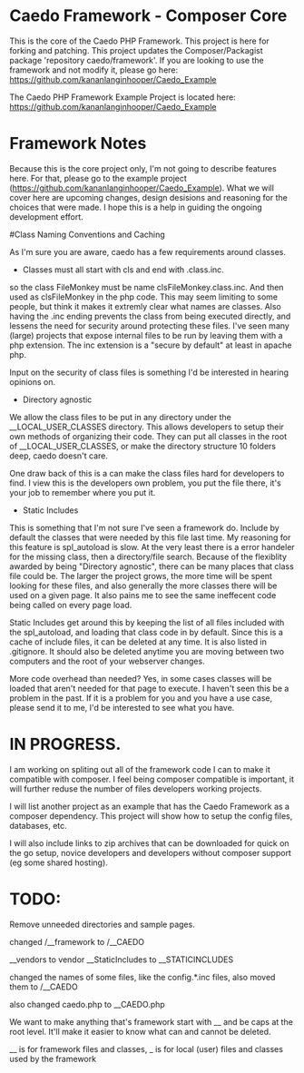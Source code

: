 # Caedo Framework - Composer Core

This is the core of the Caedo PHP Framework.  This project is here for forking and patching.  This project updates the Composer/Packagist package 'repository caedo/framework'.  If you are looking to use the framework and not modify it, please go here: https://github.com/kananlanginhooper/Caedo_Example


The Caedo PHP Framework Example Project is located here: https://github.com/kananlanginhooper/Caedo_Example


# Framework Notes

Because this is the core project only, I'm not going to describe features here.  For that, please go to the example project (https://github.com/kananlanginhooper/Caedo_Example).  What we will cover here are upcoming changes, design desisions and reasoning for the choices that were made.  I hope this is a help in guiding the ongoing development effort.

#Class Naming Conventions and Caching

As I'm sure you are aware, caedo has a few requirements around classes.

- Classes must all start with cls and end with .class.inc.

so the class FileMonkey must be name clsFileMonkey.class.inc.  And then used as clsFileMonkey in the php code.
This may seem limiting to some people, but think it makes it extremly clear what names are classes.  Also having the .inc ending prevents the class from being executed directly, and lessens the need for security around protecting these files.  I've seen many (large) projects that expose internal files to be run by leaving them with a php extension.  The inc extension is a "secure by default" at least in apache php.

Input on the security of class files is something I'd be interested in hearing opinions on.

- Directory agnostic

We allow the class files to be put in any directory under the __LOCAL_USER_CLASSES directory.  This allows developers to setup their own methods of organizing their code.  They can put all classes in the root of __LOCAL_USER_CLASSES, or make the directory structure 10 folders deep, caedo doesn't care.

One draw back of this is a can make the class files hard for developers to find.  I view this is the developers own problem, you put the file there, it's your job to remember where you put it.

- Static Includes

This is something that I'm not sure I've seen a framework do.  Include by default the classes that were needed by this file last time.  My reasoning for this feature is spl_autoload is slow.  At the very least there is a error handeler for the missing class, then a directory/file search.  Because of the flexiblity awarded by being "Directory agnostic", there can be many places that class file could be.  The larger the project grows, the more time will be spent looking for these files, and also generally the more classes there will be used on a given page.  It also pains me to see the same ineffecent code being called on every page load.

Static Includes get around this by keeping the list of all files included with the spl_autoload, and loading that class code in by default.  Since this is a cache of include files, it can be deleted at any time.  It is also listed in .gitignore.  It should also be deleted anytime you are moving between two computers and the root of your webserver changes.

More code overhead than needed?  Yes, in some cases classes will be loaded that aren't needed for that page to execute.  I haven't seen this be a problem in the past.  If it is a problem for you and you have a use case, please send it to me, I'd be interested to see what you have.


# IN PROGRESS.

I am working on spliting out all of the framework code I can to make it compatible with composer.  I feel being composer compatible is important, it will further reduse the number of files developers working projects.

I will list another project as an example that has the Caedo Framework as a composer dependency.  This project will show how to setup the config files, databases, etc.

I will also include links to zip archives that can be downloaded for quick on the go setup, novice developers and developers without composer support (eg some shared hosting).


# TODO: 

Remove unneeded directories and sample pages.

changed /__framework to /__CAEDO

__vendors to vendor
__StaticIncludes to __STATICINCLUDES

changed the names of some files, like the config.*.inc files, also moved them to /__CAEDO

also changed caedo.php to __CAEDO.php

We want to make anything that's framework start with __ and be caps at the root level.  It'll make it easier to know what can and cannot be deleted.



__ is for framework files and classes, _ is for local (user) files and classes used by the framework



